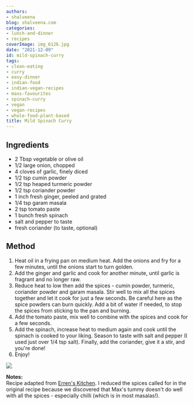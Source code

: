 ```yaml
---
authors:
- shalveena
blog: shalveena.com
categories:
- lunch-and-dinner
- recipes
coverImage: img_6126.jpg
date: "2021-12-09"
id: mild-spinach-curry
tags:
- clean-eating
- curry
- easy-dinner
- indian-food
- indian-vegan-recipes
- maxs-favourites
- spinach-curry
- vegan
- vegan-recipes
- whole-food-plant-based
title: Mild Spinach Curry
---
```


## Ingredients

- 2 Tbsp vegetable or olive oil
- 1/2 large onion, chopped
- 4 cloves of garlic, finely diced
- 1/2 tsp cumin powder
- 1/2 tsp heaped turmeric powder
- 1/2 tsp coriander powder
- 1 inch fresh ginger, peeled and grated
- 1/4 tsp garam masala
- 2 tsp tomato paste
- 1 bunch fresh spinach
- salt and pepper to taste
- fresh coriander (to taste, optional)

## Method

1. Heat oil in a frying pan on medium heat. Add the onions and fry for a few minutes, until the onions start to turn golden.
2. Add the ginger and garlic and cook for another minute, until garlic is fragrant and no longer raw.
3. Reduce heat to low then add the spices - cumin powder, turmeric, coriander powder and garam masala. Stir well to mix all the spices together and let it cook for just a few seconds. Be careful here as the spice powders can burn quickly. Add a bit of water if needed, to stop the spices from sticking to the pan and burning.
4. Add the tomato paste, mix well to combine with the spices and cook for a few seconds.
5. Add the spinach, increase heat to medium again and cook until the spinach is cooked to your liking. Season to taste with salt and pepper (I used just over 1/4 tsp salt). Finally, add the coriander, give it a stir, and you're done!
6. Enjoy!

![](https://shalveena.files.wordpress.com/2021/12/img_6130.jpg?w=768)

**Notes:**  
Recipe adapted from [Erren's Kitchen](https://www.errenskitchen.com/sag-bahji-spinach-curry/comment-page-5/#comments). I reduced the spices called for in the original recipe because we discovered that Max's tummy doesn't do well with all the spices - especially chilli (which is in most masalas!).
